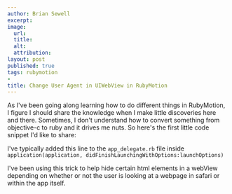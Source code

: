 ```yaml
---
author: Brian Sewell
excerpt:
image:
  url:
  title:
  alt:
  attribution:
layout: post
published: true
tags: rubymotion
-
title: Change User Agent in UIWebView in RubyMotion
---
```


As I've been going along learning how to do different things in RubyMotion, I figure I should share the knowledge when I make little discoveries here and there.  Sometimes, I don't understand how to convert something from objective-c to ruby and it drives me nuts. So here's the first little code snippet I'd like to share:

I've typically added this line to the `app_delegate.rb` file inside `application(application, didFinishLaunchingWithOptions:launchOptions)`

<script src='http://pastie.org/4574454.js'></script>

I've been using this trick to help hide certain html elements in a webView depending on whether or not the user is looking at a webpage in safari or within the app itself.